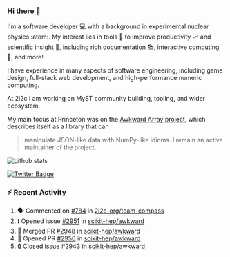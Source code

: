 ### Hi there 👋 

I'm a software developer 💻 with a background in experimental nuclear physics :atom:. My interest lies in tools :wrench: to improve productivity :chart_with_upwards_trend: and scientific insight :telescope:, including rich documentation 📚, interactive computing 🧮, and more! 

I have experience in many aspects of software engineering, including game design, full-stack web development, and high-performance numeric computing. 

At 2i2c I am working on MyST community building, tooling, and wider ecosystem. 

My main focus at Princeton was on the [Awkward Array project](awkward-array.org/), which describes itself as a library that can 
> manipulate JSON-like data with NumPy-like idioms. I remain an active maintainer of the project. 

![github stats](https://github-readme-stats.vercel.app/api?username=agoose77&show_icons=true&hide_rank=true&hide_title=true&bg_color=30,e76445,904e95&text_color=efe3ec&icon_color=efe3ec)
<!--
**agoose77/agoose77** is a ✨ _special_ ✨ repository because its `README.md` (this file) appears on your GitHub profile.

Here are some ideas to get you started:

- 🔭 I’m currently working on ...
- 🌱 I’m currently learning ...
- 👯 I’m looking to collaborate on ...
- 🤔 I’m looking for help with ...
- 💬 Ask me about ...
- 📫 How to reach me: ...
- 😄 Pronouns: ...
- ⚡ Fun fact: ...
-->

[![Twitter Badge](https://img.shields.io/twitter/follow/agoose77?style=flat-square&logo=Twitter&logoColor=white&color=cornflowerblue)](https://twitter.com/agoose77)

### :zap: Recent Activity

<!--START_SECTION:activity-->
1. 🗣 Commented on [#784](https://github.com/2i2c-org/team-compass/issues/784#issuecomment-1894055527) in [2i2c-org/team-compass](https://github.com/2i2c-org/team-compass)
2. ❗ Opened issue [#2951](https://github.com/scikit-hep/awkward/issues/2951) in [scikit-hep/awkward](https://github.com/scikit-hep/awkward)
3. 🎉 Merged PR [#2948](https://github.com/scikit-hep/awkward/pull/2948) in [scikit-hep/awkward](https://github.com/scikit-hep/awkward)
4. 💪 Opened PR [#2950](https://github.com/scikit-hep/awkward/pull/2950) in [scikit-hep/awkward](https://github.com/scikit-hep/awkward)
5. 🔒 Closed issue [#2943](https://github.com/scikit-hep/awkward/issues/2943) in [scikit-hep/awkward](https://github.com/scikit-hep/awkward)
<!--END_SECTION:activity-->
